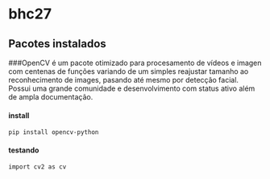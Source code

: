 # bhc27

## Pacotes instalados
###OpenCV
é um pacote otimizado para procesamento de vídeos e imagen com centenas de funções variando de um simples reajustar tamanho ao reconhecimento de images, pasando até mesmo por detecção facial. Possui uma grande comunidade e desenvolvimento com status ativo além de ampla documentação.

#### install
    pip install opencv-python
#### testando
    import cv2 as cv
